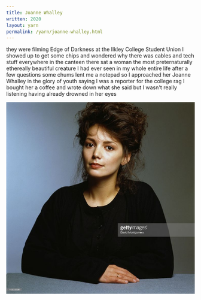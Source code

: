 ```yaml
---
title: Joanne Whalley
written: 2020
layout: yarn
permalink: /yarn/joanne-whalley.html
---
```


<div class="poem">
they were filming Edge of Darkness  
at the Ilkley College Student Union  
I showed up to get some chips  
and wondered why there was  
cables and tech stuff everywhere  
in the canteen  
there sat a woman  
the most preternaturally  
ethereally  
beautiful creature  
I had ever seen  
in my whole entire life  
after a few questions  
some chums lent me  
a notepad  
so I approached her  
Joanne Whalley  
in the glory of youth  
saying I was a reporter  
for the college rag  
I bought her a coffee  
and wrote down  
what she said  
but I wasn't really listening  
having already drowned  
in her eyes
</div>

![Joanne Whalley](/assets/images/bucket/JoanneWhalley.jpg "Joanne Whalley")
